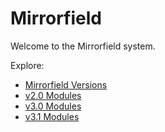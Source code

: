 # Mirrorfield

Welcome to the Mirrorfield system.

Explore:
- [Mirrorfield Versions](mirrorfield_versions.md)
- [v2.0 Modules](modules/v2.0/)
- [v3.0 Modules](modules/v3.0/)
- [v3.1 Modules](modules/v3.1/)
